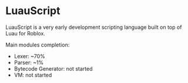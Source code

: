 # LuauScript

LuauScript is a very early development scripting language built on top of Luau for Roblox.

Main modules completion:

- Lexer: ~70%
- Parser: ~1%
- Bytecode Generator: not started
- VM: not started
